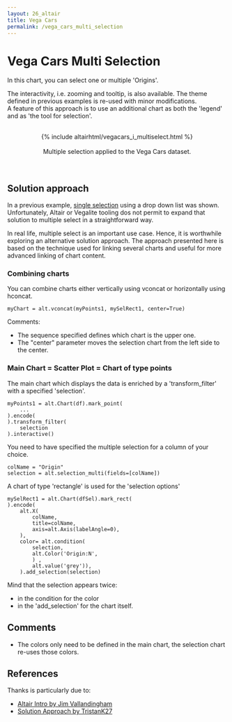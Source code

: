```yaml
---
layout: 26_altair
title: Vega Cars
permalink: /vega_cars_multi_selection
---
```


# Vega Cars Multi Selection

In this chart, you can select one or multiple 'Origins'. 

The interactivity, i.e. zooming and tooltip, is also available. The theme defined in previous examples is re-used with minor modifications.<br>
A feature of this approach is to use an additional chart as both the 'legend' and as 'the tool for selection'.

<center>
<br>
{% include altairhtml/vegacars_i_multiselect.html %}
<br><br>
Multiple selection applied to the Vega Cars dataset.
<br>
</center>
<br><br>


## Solution approach

In a previous example, [single selection](vega_cars_interactive) using a drop down list was shown. Unfortunately, Altair or Vegalite tooling dos not permit to expand that solution to multiple select in a straightforward way. 

In real life, multiple select is an important use case. Hence, it is worthwhile exploring an alternative solution approach. The approach presented here is based on the technique used for linking several charts and useful for more advanced linking of chart content.

### Combining charts

You can combine charts either vertically using vconcat or horizontally using hconcat.

>
    myChart = alt.vconcat(myPoints1, mySelRect1, center=True)

Comments:
- The sequence specified defines which chart is the upper one.
- The "center" parameter moves the selection chart from the left side to the center. 


### Main Chart = Scatter Plot = Chart of type points

The main chart which displays the data is enriched by a 'transform_filter' with a specified 'selection'. 

>
    myPoints1 = alt.Chart(df).mark_point(
        ...
    ).encode(
    ).transform_filter(
        selection
    ).interactive() 


You need to have specified the multiple selection for a column of your choice.

>
    colName = "Origin"
    selection = alt.selection_multi(fields=[colName])


A chart of type 'rectangle' is used for the 'selection options'

>
    mySelRect1 = alt.Chart(dfSel).mark_rect(
    ).encode(
        alt.X(
            colName,
            title=colName,
            axis=alt.Axis(labelAngle=0),
        ), 
        color= alt.condition(
            selection, 
            alt.Color('Origin:N',
            ) , 
            alt.value('grey')),
        ).add_selection(selection)

Mind that the selection appears twice: 
- in the condition for the color
- in the 'add_selection' for the chart itself.

## Comments

- The colors only need to be defined in the main chart, the selection chart re-uses those colors.


## References

Thanks is particularly due to:

- [Altair Intro by Jim Vallandingham](https://vallandingham.me/altair_intro.html)
- [Solution Approach by TristanK27](https://github.com/altair-viz/altair/issues/1115)